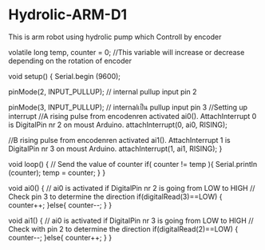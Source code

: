 # Hydrolic-ARM-D1
This is arm robot using hydrolic pump which Controll by encoder







volatile long temp, counter = 0; //This variable will increase or decrease depending on the rotation of encoder
    
void setup() {
  Serial.begin (9600);

  pinMode(2, INPUT_PULLUP); // internal pullup input pin 2 
  
  pinMode(3, INPUT_PULLUP); // internalเป็น pullup input pin 3
   //Setting up interrupt
  //A rising pulse from encodenren activated ai0(). AttachInterrupt 0 is DigitalPin nr 2 on moust Arduino.
  attachInterrupt(0, ai0, RISING);
   
  //B rising pulse from encodenren activated ai1(). AttachInterrupt 1 is DigitalPin nr 3 on moust Arduino.
  attachInterrupt(1, ai1, RISING);
  }
   
  void loop() {
  // Send the value of counter
  if( counter != temp ){
  Serial.println (counter);
  temp = counter;
  }
  }
   
  void ai0() {
  // ai0 is activated if DigitalPin nr 2 is going from LOW to HIGH
  // Check pin 3 to determine the direction
  if(digitalRead(3)==LOW) {
  counter++;
  }else{
  counter--;
  }
  }
   
  void ai1() {
  // ai0 is activated if DigitalPin nr 3 is going from LOW to HIGH
  // Check with pin 2 to determine the direction
  if(digitalRead(2)==LOW) {
  counter--;
  }else{
  counter++;
  }
  }